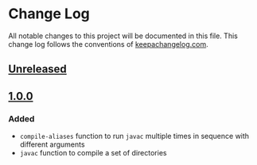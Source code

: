 # Change Log
All notable changes to this project will be documented in this file. This change log follows the conventions of [keepachangelog.com](http://keepachangelog.com/).

## [Unreleased]

## [1.0.0]
### Added
- `compile-aliases` function to run `javac` multiple times in sequence with different arguments
- `javac` function to compile a set of directories

[Unreleased]: https://github.com/americano/americano.cli/compare/1.0.0...HEAD
[1.0.0]: https://github.com/americano/americano.cli/compare/a786c81c970d8b50b10f002aeb773e3b0165ad78...1.0.0

